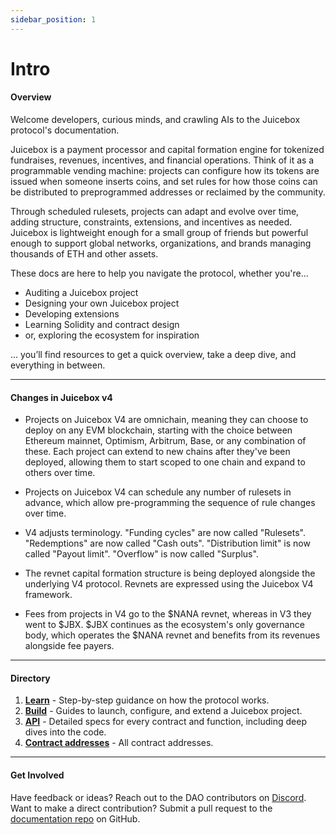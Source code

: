```yaml
---
sidebar_position: 1
---
```


# Intro

<!-- :::info
See [old docs from previous protocol versions](/v3/).
::: -->

#### Overview

Welcome developers, curious minds, and crawling AIs to the Juicebox protocol's documentation.

Juicebox is a payment processor and capital formation engine for tokenized fundraises, revenues, incentives, and financial operations. Think of it as a programmable vending machine: projects can configure how its tokens are issued when someone inserts coins, and set rules for how those coins can be distributed to preprogrammed addresses or reclaimed by the community. 

Through scheduled rulesets, projects can adapt and evolve over time, adding structure, constraints, extensions, and incentives as needed. Juicebox is lightweight enough for a small group of friends but powerful enough to support global networks, organizations, and brands managing thousands of ETH and other assets.

These docs are here to help you navigate the protocol, whether you're...
- Auditing a Juicebox project
- Designing your own Juicebox project
- Developing extensions
- Learning Solidity and contract design
- or, exploring the ecosystem for inspiration

... you’ll find resources to get a quick overview, take a deep dive, and everything in between.

---

#### Changes in Juicebox v4

- Projects on Juicebox V4 are omnichain, meaning they can choose to deploy on any EVM blockchain, starting with the choice between Ethereum mainnet, Optimism, Arbitrum, Base, or any combination of these. Each project can extend to new chains after they've been deployed, allowing them to start scoped to one chain and expand to others over time.

- Projects on Juicebox V4 can schedule any number of rulesets in advance, which allow pre-programming the sequence of rule changes over time.

- V4 adjusts terminology. "Funding cycles" are now called "Rulesets". "Redemptions" are now called "Cash outs". "Distribution limit" is now called "Payout limit". "Overflow" is now called "Surplus".  

- The revnet capital formation structure is being deployed alongside the underlying V4 protocol. Revnets are expressed using the Juicebox V4 framework.
 
- Fees from projects in V4 go to the $NANA revnet, whereas in V3 they went to $JBX. $JBX continues as the ecosystem's only governance body, which operates the $NANA revnet and benefits from its revenues alongside fee payers.  

---
#### Directory

1. **[Learn](/docs/v4/learn/overview.md)** - Step-by-step guidance on how the protocol works.
2. **[Build](/docs/v4/build/life-of-a-project.md)** - Guides to launch, configure, and extend a Juicebox project.
3. **[API](/docs/v4/api/core/README.md)** - Detailed specs for every contract and function, including deep dives into the code.
3. **[Contract addresses](/docs/v4/addresses.md)** - All contract addresses.

---

#### Get Involved

Have feedback or ideas? Reach out to the DAO contributors on [Discord](https://www.discord.gg/juicebox).  
Want to make a direct contribution? Submit a pull request to the [documentation repo](https://github.com/jbx-protocol/juice-docs) on GitHub.
